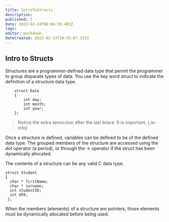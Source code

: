 ```yaml
---
title: IntroToStructs
description: 
published: 1
date: 2023-02-24T00:04:19.401Z
tags: 
editor: markdown
dateCreated: 2023-02-23T20:35:07.332Z
---
```


## Intro to Structs

Structures are a programmer-defined data type that permit the programmer to group disparate types of data. You use the key word *struct* to indicate the definition of a structure data type.
```
    struct Date
    {
        int day;
        int month;
        int year;
    };
```
> Notice the extra semicolon after the last brace.  It is important.
{.is-info}


Once a structure is defined, variables can be defined to be of the defined data type. The grouped members of the structure are accessed using the *dot* operator (a period), or through the -\> operator if the struct has been dynamically allocated.

The contents of a structure can be any valid C data type.

    struct Student
    {
      char * firstName;
      char * surname;
      int studentID;
      int GPA;
     };

When the members (elements) of a structure are pointers, those elements must be dynamically allocated before being used.
